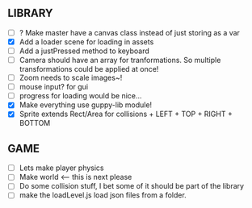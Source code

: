 ## LIBRARY
- [ ] ? Make master have a canvas class instead of just storing as a var
- [x] Add a loader scene for loading in assets
- [ ] Add a justPressed method to keyboard
- [ ] Camera should have an array for tranformations. So multiple transformations could be applied at once!
- [ ] Zoom needs to scale images~!
- [ ] mouse input? for gui
- [ ] progress for loading would be nice...
- [x] Make everything use guppy-lib module!
- [x] Sprite extends Rect/Area for collisions + LEFT + TOP + RIGHT + BOTTOM

## GAME
- [ ] Lets make player physics
- [ ] Make world <-- this is next please
- [ ] Do some collision stuff, I bet some of it should be part of the library
- [ ] make the loadLevel.js load json files from a folder.